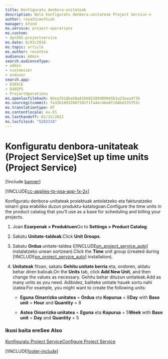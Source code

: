 ```yaml
---
title: Konfiguratu denbora-unitateak
description: Nola konfiguratu denbora-unitateak Project Service-n
author: revathimuthiah
manager: kfend
ms.service: project-operations
ms.custom:
- dyn365-projectservice
ms.date: 8/03/2018
ms.topic: article
ms.author: revathim
audience: Admin
search.audienceType:
- admin
- customizer
- enduser
search.app:
- D365CE
- D365PS
- ProjectOperations
ms.openlocfilehash: 66ea761dba58a81b682280d09045b1a23eaa4f3b
ms.sourcegitcommit: fa32b1893286f20271fa4ec4be8fc68bd135f53c
ms.translationtype: HT
ms.contentlocale: eu-ES
ms.lasthandoff: 02/15/2021
ms.locfileid: "5282318"
---
```

# <a name="set-up-time-units-project-service"></a><span data-ttu-id="a1f4a-103">Konfiguratu denbora-unitateak (Project Service)</span><span class="sxs-lookup"><span data-stu-id="a1f4a-103">Set up time units (Project Service)</span></span>

[!include [banner](../includes/psa-now-project-operations.md)]

[!INCLUDE[cc-applies-to-psa-app-1x-2x](../includes/cc-applies-to-psa-app-1x-2x.md)]

<span data-ttu-id="a1f4a-104">Konfiguratu denbora-unitateak proiektuak antolatzeko eta fakturatzeko oinarri gisa erabiliko duzun produktu-katalogoan.</span><span class="sxs-lookup"><span data-stu-id="a1f4a-104">Configure the time units in the product catalog that you’ll use as a base for scheduling and billing your projects.</span></span>  
  
1. <span data-ttu-id="a1f4a-105">Joan **Ezarpenak > Produktuen**</span><span class="sxs-lookup"><span data-stu-id="a1f4a-105">Go to **Settings > Product Catalog**.</span></span>  
  
2. <span data-ttu-id="a1f4a-106">Sakatu **Unitate-taldeak**.</span><span class="sxs-lookup"><span data-stu-id="a1f4a-106">Click **Unit Groups**.</span></span>  
  
3. <span data-ttu-id="a1f4a-107">Sakatu **Ordua** unitate-taldea ([!INCLUDE[pn_project_service_auto](../includes/pn-project-service-auto.md)] instalatzeko unean sortzean).</span><span class="sxs-lookup"><span data-stu-id="a1f4a-107">Click the **Time** unit group (created during [!INCLUDE[pn_project_service_auto](../includes/pn-project-service-auto.md)] installation).</span></span>  
  
4. <span data-ttu-id="a1f4a-108">**Unitateak** fitxan, sakatu **Gehitu unitate berria** eta, ondoren, aldatu behar diren balioak.</span><span class="sxs-lookup"><span data-stu-id="a1f4a-108">On the **Units** tab, click **Add New Unit**, and then change the values as necessary.</span></span> <span data-ttu-id="a1f4a-109">Gehitu behar dituzun unitateak.</span><span class="sxs-lookup"><span data-stu-id="a1f4a-109">Add as many units as you need.</span></span> <span data-ttu-id="a1f4a-110">Adibidez, baliteke unitate hauek sortu nahi izatea:</span><span class="sxs-lookup"><span data-stu-id="a1f4a-110">For example, you might want to create the following units:</span></span>  
  
   - <span data-ttu-id="a1f4a-111">**Eguna** **Oinarrizko unitatea** = **Ordua** eta **Kopurua** = 8</span><span class="sxs-lookup"><span data-stu-id="a1f4a-111">**Day** with **Base unit** = **Hour** and **Quantity** = 8</span></span>  
  
   - <span data-ttu-id="a1f4a-112">**Astea** **Oinarrizko unitatea** = **Eguna** eta **Kopurua** = 5</span><span class="sxs-lookup"><span data-stu-id="a1f4a-112">**Week** with **Base unit** = **Day** and **Quantity** = 5</span></span>  
  
### <a name="see-also"></a><span data-ttu-id="a1f4a-113">Ikusi baita ere</span><span class="sxs-lookup"><span data-stu-id="a1f4a-113">See Also</span></span>  
 [<span data-ttu-id="a1f4a-114">Konfiguratu Project Service</span><span class="sxs-lookup"><span data-stu-id="a1f4a-114">Configure Project Service</span></span>](../psa/configure.md)


[!INCLUDE[footer-include](../includes/footer-banner.md)]